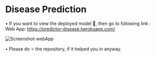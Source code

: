 # Disease Prediction

• If you want to view the deployed model 👻, then go to following link :<br>
  Web App: https://predictor-disease.herokuapp.com/
  
  ![Screenshot-webApp](https://user-images.githubusercontent.com/62810976/87635651-0a7be880-c75d-11ea-969d-c09a3e1512f0.png)


• Please do ⭐ the repository, if it helped you in anyway.
